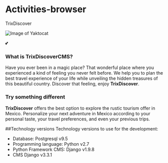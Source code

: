 # Activities-browser
TrixDiscover

![Image of Yaktocat](http://i67.tinypic.com/2nveau8.png)


:two_hearts: 
### What is TrixDiscoverCMS?
Have you ever been in a magic place? That wonderful place where you 
experienced a kind of feeling you never felt before. We help you to plan the best travel experience of your life while unveiling the hidden treasures of this beautiful country.  Discover that feeling, enjoy **TrixDiscover**.
### Try something different
**TrixDiscover** offers the best option to explore the rustic tourism offer in Mexico.
Personalize your next adventure in Mexico according to your personal taste, your travel preferences, and even your previous trips.

##Technology versions
Technology versions to use for the development:

* Database: Postgresql v9.5
* Programming language: Python v2.7
* Python Framework CMS: Django v1.9.8
* CMS Django v3.3.1